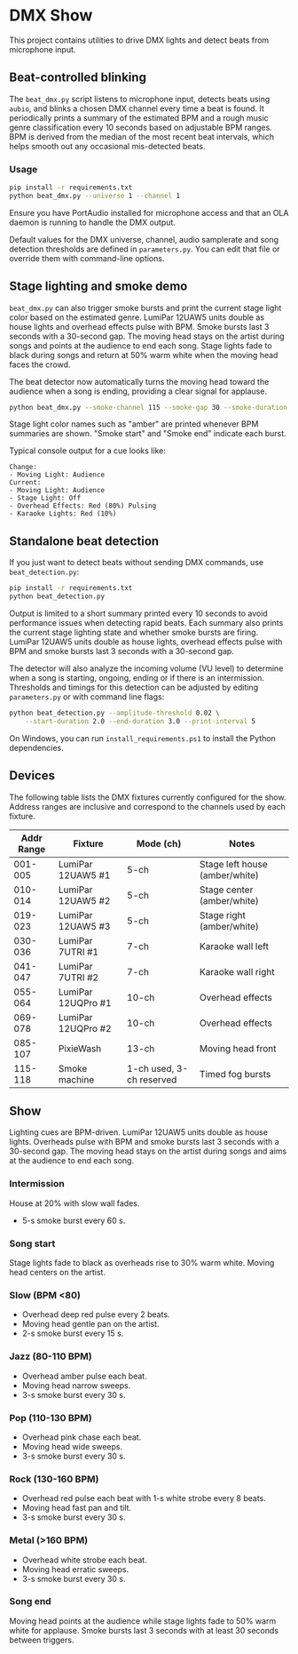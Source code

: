 # DMX Show

This project contains utilities to drive DMX lights and detect beats from microphone input.

## Beat-controlled blinking

The `beat_dmx.py` script listens to microphone input, detects beats using `aubio`,
and blinks a chosen DMX channel every time a beat is found. It periodically
prints a summary of the estimated BPM and a rough music genre classification
every 10 seconds based on
adjustable BPM ranges. BPM is derived from the median of the most recent beat
intervals, which helps smooth out any occasional mis-detected beats.

### Usage

```bash
pip install -r requirements.txt
python beat_dmx.py --universe 1 --channel 1
```

Ensure you have PortAudio installed for microphone access and that an OLA
daemon is running to handle the DMX output.

Default values for the DMX universe, channel, audio samplerate and song
detection thresholds are defined in `parameters.py`. You can edit that file or
override them with command-line options.

## Stage lighting and smoke demo

`beat_dmx.py` can also trigger smoke bursts and print the current stage light
color based on the estimated genre. LumiPar 12UAW5 units double as house lights
and overhead effects pulse with BPM. Smoke bursts last 3 seconds with a
30-second gap. The moving head stays on the artist during songs and points at
the audience to end each song. Stage lights fade to black during songs and
return at 50% warm white when the moving head faces the crowd.

The beat detector now automatically turns the moving head toward the audience
when a song is ending, providing a clear signal for applause.

```bash
python beat_dmx.py --smoke-channel 115 --smoke-gap 30 --smoke-duration 3
```

Stage light color names such as "amber" are printed whenever BPM summaries are
shown. "Smoke start" and "Smoke end" indicate each burst.

Typical console output for a cue looks like:

```
Change:
- Moving Light: Audience
Current:
- Moving Light: Audience
- Stage Light: Off
- Overhead Effects: Red (80%) Pulsing
- Karaoke Lights: Red (10%)
```

## Standalone beat detection

If you just want to detect beats without sending DMX commands, use `beat_detection.py`:

```bash
pip install -r requirements.txt
python beat_detection.py
```

Output is limited to a short summary printed every 10 seconds to avoid
performance issues when detecting rapid beats. Each summary also prints the
current stage lighting state and whether smoke bursts are firing. LumiPar 12UAW5
units double as house lights, overhead effects pulse with BPM and smoke bursts
last 3 seconds with a 30-second gap.

The detector will also analyze the incoming volume (VU level) to determine when a
song is starting, ongoing, ending or if there is an intermission. Thresholds and
timings for this detection can be adjusted by editing `parameters.py` or with
command line flags:

```bash
python beat_detection.py --amplitude-threshold 0.02 \
    --start-duration 2.0 --end-duration 3.0 --print-interval 5
```

On Windows, you can run `install_requirements.ps1` to install the Python dependencies.

## Devices

The following table lists the DMX fixtures currently configured for the
show. Address ranges are inclusive and correspond to the channels used
by each fixture.

| Addr Range | Fixture                | Mode (ch)                | Notes                |
| ---------- | ---------------------- | ------------------------ | -------------------- |
| 001-005    | LumiPar 12UAW5 #1      | 5-ch                     | Stage left house (amber/white) |
| 010-014    | LumiPar 12UAW5 #2      | 5-ch                     | Stage center (amber/white) |
| 019-023    | LumiPar 12UAW5 #3      | 5-ch                     | Stage right (amber/white) |
| 030-036    | LumiPar 7UTRI #1       | 7-ch                     | Karaoke wall left    |
| 041-047    | LumiPar 7UTRI #2       | 7-ch                     | Karaoke wall right   |
| 055-064    | LumiPar 12UQPro #1     | 10-ch                    | Overhead effects     |
| 069-078    | LumiPar 12UQPro #2     | 10-ch                    | Overhead effects     |
| 085-107    | PixieWash              | 13-ch                    | Moving head front    |
| 115-118    | Smoke machine          | 1-ch used, 3-ch reserved | Timed fog bursts |

## Show

Lighting cues are BPM-driven. LumiPar 12UAW5 units double as house lights.
Overheads pulse with BPM and smoke bursts last 3 seconds with a 30-second gap.
The moving head stays on the artist during songs and aims at the audience to end each song.

### Intermission
House at 20% with slow wall fades.
- 5-s smoke burst every 60 s.

### Song start
Stage lights fade to black as overheads rise to 30% warm white. Moving head centers on the artist.

### Slow (BPM <80)
- Overhead deep red pulse every 2 beats.
- Moving head gentle pan on the artist.
- 2-s smoke burst every 15 s.

### Jazz (80-110 BPM)
- Overhead amber pulse each beat.
- Moving head narrow sweeps.
- 3-s smoke burst every 30 s.

### Pop (110-130 BPM)
- Overhead pink chase each beat.
- Moving head wide sweeps.
- 3-s smoke burst every 30 s.

### Rock (130-160 BPM)
- Overhead red pulse each beat with 1-s white strobe every 8 beats.
- Moving head fast pan and tilt.
- 3-s smoke burst every 30 s.

### Metal (>160 BPM)
- Overhead white strobe each beat.
- Moving head erratic sweeps.
- 3-s smoke burst every 30 s.

### Song end
Moving head points at the audience while stage lights fade to 50% warm white
for applause. Smoke bursts last 3 seconds with at least 30 seconds between
triggers.
